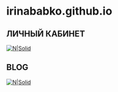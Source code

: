 # irinababko.github.io
## ЛИЧНЫЙ КАБИНЕТ
[![N|Solid](https://irinababko.github.io/img/cab-1.jpg)](https://irinababko.github.io/profile.html)
## BLOG
[![N|Solid](https://irinababko.github.io/img/blog-1.jpg)](https://irinababko.github.io/blog.html)

